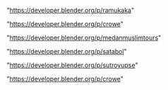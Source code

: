 "https://developer.blender.org/p/ramukaka"

"https://developer.blender.org/p/crowe"

"https://developer.blender.org/p/medanmuslimtours"

"https://developer.blender.org/p/satabol"

"https://developer.blender.org/p/sutroyupse"

 
"https://developer.blender.org/p/crowe"


 
